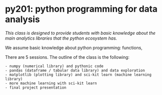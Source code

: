 # py201: python programming for data analysis

*This class is designed to provide students with basic knowledge about the main analytics libraries that the python ecosystem has.*

We assume basic knowledge about python programming: functions, 

There are 5 sessions. The outline of the class is the following:

    - numpy (numerical library) and pythonic code
    - pandas (dataframe / tabular data library) and data exploration
    - matplotlib (plotting library) and sci-kit learn (machine learning library) 
    - more machine learning with sci-kit learn
    - final project presentation
